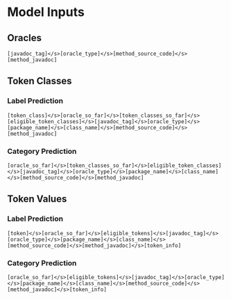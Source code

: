 # Model Inputs

## Oracles
```
[javadoc_tag]</s>[oracle_type]</s>[method_source_code]</s>[method_javadoc]
```

## Token Classes

### Label Prediction
```
[token_class]</s>[oracle_so_far]</s>[token_classes_so_far]</s>[eligible_token_classes]</s>[javadoc_tag]</s>[oracle_type]</s>[package_name]</s>[class_name]</s>[method_source_code]</s>[method_javadoc]
```

### Category Prediction
```
[oracle_so_far]</s>[token_classes_so_far]</s>[eligible_token_classes]</s>[javadoc_tag]</s>[oracle_type]</s>[package_name]</s>[class_name]</s>[method_source_code]</s>[method_javadoc]
```

## Token Values

### Label Prediction
```
[token]</s>[oracle_so_far]</s>[eligible_tokens]</s>[javadoc_tag]</s>[oracle_type]</s>[package_name]</s>[class_name]</s>[method_source_code]</s>[method_javadoc]</s>[token_info]
```

### Category Prediction
```
[oracle_so_far]</s>[eligible_tokens]</s>[javadoc_tag]</s>[oracle_type]</s>[package_name]</s>[class_name]</s>[method_source_code]</s>[method_javadoc]</s>[token_info]
```